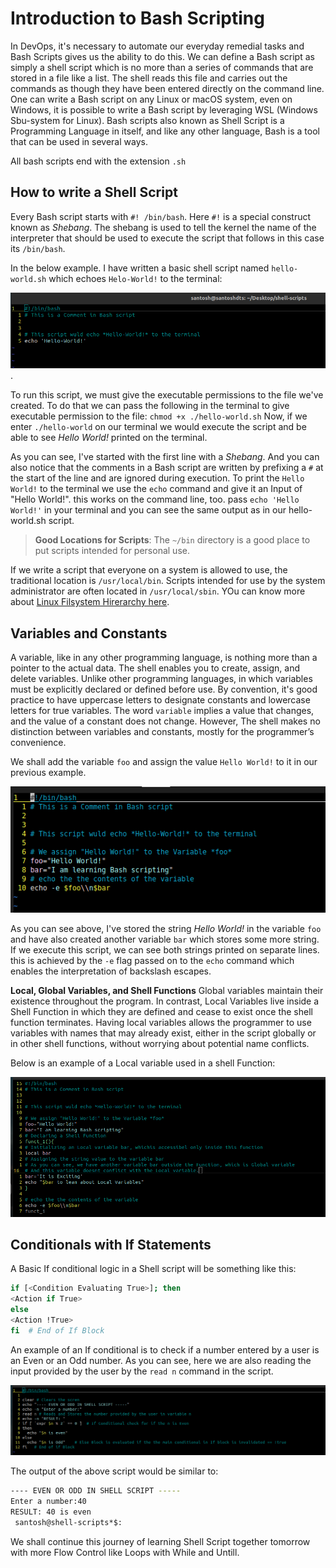 # Introduction to Bash Scripting

In DevOps, it's necessary to automate our everyday remedial tasks and Bash Scripts gives us the ability to do this. We can define a Bash script as simply a shell script which is no more than a series of commands that are stored in a file like a list. The shell reads this file and carries out the commands as though they have
been entered directly on the command line. One can write a Bash script on any Linux or macOS system, even on Windows, it is possible to write a Bash script by leveraging WSL (Windows Sbu-system for Linux). Bash scripts also known as Shell Script is a Programming Language in itself, and like any other language, Bash is a tool that can be used in several ways.

All bash scripts end with the extension `.sh`

## How to write a Shell Script


Every Bash script starts with `#! /bin/bash`. Here `#!` is a special construct known as *Shebang*. The shebang is used to tell the kernel the name of the interpreter that should be used to execute the script that follows in this case its `/bin/bash`.

In the below example. I have written a basic shell script named `hello-world.sh` which echoes `Helo-World!` to the terminal:

![hello-world](../images/shell-script-1.png).

To run this script, we must give the executable permissions to the file we've created. To do that we can pass the following in the terminal to give executable permission to the file:
`chmod +x ./hello-world.sh`
Now, if we enter `./hello-world` on our terminal we would execute the script and be able to see *Hello World!* printed on the terminal.

As you can see, I've started with the first line with a *Shebang*. And you can also notice that the comments in a Bash script are written by prefixing a `#` at the start of the line and are ignored during execution.
To print the `Hello World!` to the terminal we use the `echo` command and give it an Input of "Hello World!". this works on the command line, too. pass `echo 'Hello World!'` in your terminal and you can see the same output as in our hello-world.sh script.

> **Good Locations for Scripts**: 
The `~/bin` directory is a good place to put scripts intended for personal use.

If we write a script that everyone on a system is allowed to use, the traditional location is `/usr/local/bin`. Scripts intended for use by the system administrator are often located in `/usr/local/sbin`. YOu can know more about [Linux Filsystem Hirerarchy here](./14-linux-filesystem.md).

## Variables and Constants

A variable, like in any other programming language, is nothing more than a pointer to the actual data. The shell enables you to create, assign, and delete variables. Unlike other programming languages, in which variables must be explicitly declared or defined before use. By convention, it's good practice to have uppercase letters to designate constants and lowercase letters for true variables. The word `variable` implies a value that changes, and the value of a constant does not change. However, The shell makes no distinction between variables and constants, mostly for the programmer’s convenience.

We shall add the variable `foo` and assign the value `Hello World!` to it in our previous example.

![Hello World Improved](../images/shell-script-2.png)

As you can see above, I've stored the string *Hello World!* in the variable `foo` and have also created another variable `bar` which stores some more string. If we execute this script, we can see both strings printed on separate lines. this is achieved by the `-e` flag passed on to the `echo` command which enables the interpretation of backslash escapes.  

**Local, Global Variables, and Shell Functions**
Global variables maintain their existence throughout the program. In contrast, Local Variables live inside a Shell Function in which they are defined and cease to exist once the shell function terminates. Having local variables allows the programmer to use variables with
names that may already exist, either in the script globally or in other shell functions, without worrying about potential name conflicts.

Below is an example of a Local variable used in a shell Function:

![Local Variable](../images/shell-script-3.png)

## Conditionals with If Statements

A Basic If conditional logic in a Shell script will be something like this:
```bash
if [<Condition Evaluating True>]; then
<Action if True>
else
<Action !True>
fi  # End of If Block
```

An example of an If conditional is to check if a number entered by a user is an Even or an Odd number. As you can see, here we are also reading the input provided by the user by the `read n` command in the script.

![If Conditional](../images/shell-script-4.png)

The output of the above script would be similar to:
```bash
---- EVEN OR ODD IN SHELL SCRIPT -----
Enter a number:40
RESULT: 40 is even
 santosh@shell-scripts*$:
```

We shall continue this journey of learning Shell Script together tomorrow with more Flow Control like Loops with While and Untill. 